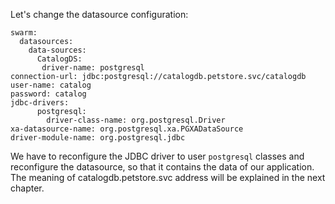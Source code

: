 
Let's change the datasource configuration:


```
swarm:
  datasources:
    data-sources:
      CatalogDS:
       driver-name: postgresql
connection-url: jdbc:postgresql://catalogdb.petstore.svc/catalogdb
user-name: catalog
password: catalog
jdbc-drivers:
      postgresql:
        driver-class-name: org.postgresql.Driver
xa-datasource-name: org.postgresql.xa.PGXADataSource
driver-module-name: org.postgresql.jdbc
```

We have to reconfigure the JDBC driver to user `postgresql`
classes and reconfigure the datasource, so that it contains the data of
our application. The meaning of catalogdb.petstore.svc address will be
explained in the next chapter.
